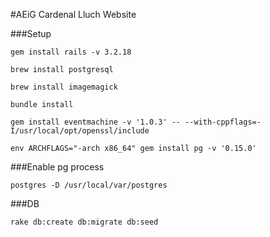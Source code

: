 #AEiG Cardenal Lluch Website

###Setup
```
gem install rails -v 3.2.18
```
```
brew install postgresql
```
```
brew install imagemagick
```
```
bundle install
```
```
gem install eventmachine -v '1.0.3' -- --with-cppflags=-I/usr/local/opt/openssl/include
```
```
env ARCHFLAGS="-arch x86_64" gem install pg -v '0.15.0'
```

###Enable pg process
```
postgres -D /usr/local/var/postgres
```

###DB
```
rake db:create db:migrate db:seed
```
